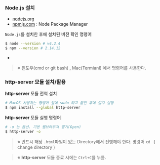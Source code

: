 ### Node.js 설치

- [nodejs.org](http://nodejs.org/)
- [npmjs.com](https://www.npmjs.com/) : Node Package Manager

`Node.js`를 설치한 후에 설치된 버전 확인 명령어

```sh
$ node --version # v4.2.4
$ npm --version # 2.14.12
```

-
> ※  윈도우(cmd or git bash) , Mac(Termianl) 에서 명령어를  사용한다.

### http-server 모듈 설치/활용

**http-server** 모듈 전역 설치

```sh
# MacOS 사용자는 명령어 앞에 sudo 라고 붙인 후에 설치 실행
$ npm install --global http-server
```

**http-server** 모듈 실행 명령어

```sh
# -o 는 옵션. 기본 웹브라우저 열기(Open)
$ http-server -o
```
> ※ 반드시 해당 `.html`파일이 있는 Directory에서 진행해야 한다. 명령어 `cd ` ( change directory )

> ※ **http-server** 모듈 종료 시에는 `Ctrl+C`를 누름.

